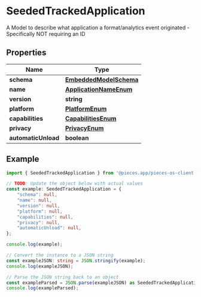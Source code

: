 
# SeededTrackedApplication

A Model to describe what application a format/analytics event originated - Specifically NOT requiring an ID

## Properties

Name | Type
------------ | -------------
**schema** | [**EmbeddedModelSchema**](EmbeddedModelSchema)
**name** | [**ApplicationNameEnum**](ApplicationNameEnum)
**version** | **string**
**platform** | [**PlatformEnum**](PlatformEnum)
**capabilities** | [**CapabilitiesEnum**](CapabilitiesEnum)
**privacy** | [**PrivacyEnum**](PrivacyEnum)
**automaticUnload** | **boolean**

## Example

```typescript
import { SeededTrackedApplication } from '@pieces.app/pieces-os-client';

// TODO: Update the object below with actual values
const example: SeededTrackedApplication = {
    "schema": null,
    "name": null,
    "version": null,
    "platform": null,
    "capabilities": null,
    "privacy": null,
    "automaticUnload": null,
};

console.log(example);

// Convert the instance to a JSON string
const exampleJSON: string = JSON.stringify(example);
console.log(exampleJSON);

// Parse the JSON string back to an object
const exampleParsed = JSON.parse(exampleJSON) as SeededTrackedApplication;
console.log(exampleParsed);
```


